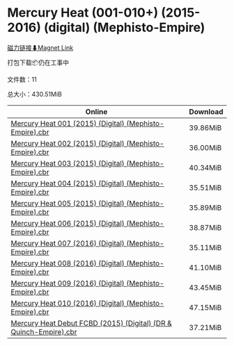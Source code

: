 # Mercury Heat (001-010+) (2015-2016) (digital) (Mephisto-Empire)

[磁力链接⬇Magnet Link](magnet:?xt=urn:btih:dd24790d0db689eb8602504c4ec5b3d2f3ca6c69&dn=Mercury%20Heat%20%28001-010%2B%29%20%282015-2016%29%20%28digital%29%20%28Mephisto-Empire%29)

打包下载📦仍在工事中

文件数：11

总大小：430.51MiB

Online | Download
--- | ---
[Mercury Heat 001 (2015) (Digital) (Mephisto-Empire).cbr](https://github.com/alicewish/markdown/blob/master/comic/Mercury-Heat-001-2015-Digital-Mephisto-Empire-cbr.md) | 39.86MiB
[Mercury Heat 002 (2015) (Digital) (Mephisto-Empire).cbr](https://github.com/alicewish/markdown/blob/master/comic/Mercury-Heat-002-2015-Digital-Mephisto-Empire-cbr.md) | 36.00MiB
[Mercury Heat 003 (2015) (Digital) (Mephisto-Empire).cbr](https://github.com/alicewish/markdown/blob/master/comic/Mercury-Heat-003-2015-Digital-Mephisto-Empire-cbr.md) | 40.34MiB
[Mercury Heat 004 (2015) (Digital) (Mephisto-Empire).cbr](https://github.com/alicewish/markdown/blob/master/comic/Mercury-Heat-004-2015-Digital-Mephisto-Empire-cbr.md) | 35.51MiB
[Mercury Heat 005 (2015) (Digital) (Mephisto-Empire).cbr](https://github.com/alicewish/markdown/blob/master/comic/Mercury-Heat-005-2015-Digital-Mephisto-Empire-cbr.md) | 35.89MiB
[Mercury Heat 006 (2015) (Digital) (Mephisto-Empire).cbr](https://github.com/alicewish/markdown/blob/master/comic/Mercury-Heat-006-2015-Digital-Mephisto-Empire-cbr.md) | 38.87MiB
[Mercury Heat 007 (2016) (Digital) (Mephisto-Empire).cbr](https://github.com/alicewish/markdown/blob/master/comic/Mercury-Heat-007-2016-Digital-Mephisto-Empire-cbr.md) | 35.11MiB
[Mercury Heat 008 (2016) (Digital) (Mephisto-Empire).cbr](https://github.com/alicewish/markdown/blob/master/comic/Mercury-Heat-008-2016-Digital-Mephisto-Empire-cbr.md) | 41.10MiB
[Mercury Heat 009 (2016) (Digital) (Mephisto-Empire).cbr](https://github.com/alicewish/markdown/blob/master/comic/Mercury-Heat-009-2016-Digital-Mephisto-Empire-cbr.md) | 43.45MiB
[Mercury Heat 010 (2016) (Digital) (Mephisto-Empire).cbr](https://github.com/alicewish/markdown/blob/master/comic/Mercury-Heat-010-2016-Digital-Mephisto-Empire-cbr.md) | 47.15MiB
[Mercury Heat Debut FCBD (2015) (Digital) (DR & Quinch-Empire).cbr](https://github.com/alicewish/markdown/blob/master/comic/Mercury-Heat-Debut-FCBD-2015-Digital-DR-Quinch-Empire-cbr.md) | 37.21MiB